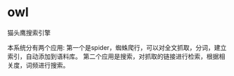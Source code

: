 # owl
猫头鹰搜索引擎

本系统分有两个应用:
第一个是spider，蜘蛛爬行，可以对全文抓取，分词，建立索引，自动添加到语料库。
第二个应用是搜索，对抓取的链接进行检索，根据相关度，词频进行搜索。
